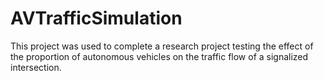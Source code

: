 # AVTrafficSimulation
This project was used to complete a research project testing the effect of the proportion of autonomous vehicles on the traffic flow of a signalized intersection.
